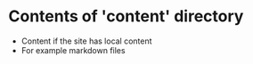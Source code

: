 # Contents of 'content' directory

* Content if the site has local content
* For example markdown files
